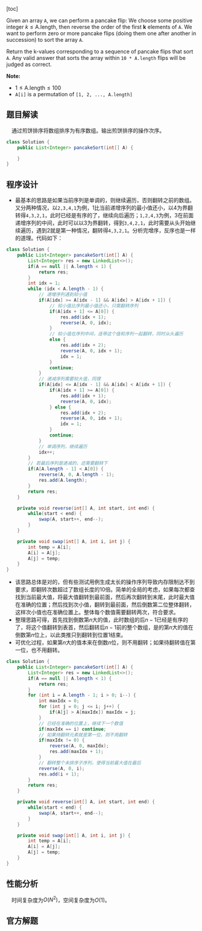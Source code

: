 [toc]

Given an array `A`, we can perform a pancake flip: We choose some positive integer $k \le \text{A.length}$, then reverse the order of the first **k** elements of `A`.  We want to perform zero or more pancake flips (doing them one after another in succession) to sort the array `A`.

Return the k-values corresponding to a sequence of pancake flips that sort `A`.  Any valid answer that sorts the array within `10 * A.length` flips will be judged as correct.



**Note:**

* $1 \le \text{A.length} \le 100$
* `A[i]` is a permutation of `[1, 2, ..., A.length]`



## 题目解读

&emsp;通过煎饼排序将数组排序为有序数组。输出煎饼排序的操作次序。

```java
class Solution {
    public List<Integer> pancakeSort(int[] A) {

    }
}
```

## 程序设计

* 最基本的思路是如果当前序列是单调的，则继续遍历，否则翻转之前的数组。又分两种情况，以`2,3,4,1`为例，1比当前递增序列的最小值还小，以4为界翻转得`4,3,2,1`，此时已经是有序的了，继续向后遍历；`1,2,4,3`为例，3在前面递增序列的中间，此时可以以3为界翻转，得到`3,4,2,1`，此时需要从头开始继续遍历，遇到2就是第一种情况，翻转得`4,3,2,1`。分析完增序，反序也是一样的道理。代码如下：

```java
class Solution {
    public List<Integer> pancakeSort(int[] A) {
        List<Integer> res = new LinkedList<>();
        if(A == null || A.length < 1) {
            return res;
        }
        int idx = 1;
        while (idx < A.length - 1) {
            // 递增序列遇到较小值
            if(A[idx] >= A[idx - 1] && A[idx] > A[idx + 1]) {
                // 较小值比序列最小值还小，只需翻转序列
                if(A[idx + 1] <= A[0]) {
                    res.add(idx + 1);
                    reverse(A, 0, idx);
                } 
                // 较小值在序列中间，连带这个值和序列一起翻转，同时从头遍历
                else {
                    res.add(idx + 2);
                    reverse(A, 0, idx + 1);
                    idx = 1;
                }
                continue;
            }
            // 递减序列需要较大值，同理
            if(A[idx] <= A[idx - 1] && A[idx] < A[idx + 1]) {
                if(A[idx + 1] >= A[0]) {
                    res.add(idx + 1);
                    reverse(A, 0, idx);
                } else {
                    res.add(idx + 2);
                    reverse(A, 0, idx + 1);
                    idx = 1;
                }
                continue;
            }
            // 单调序列，继续遍历
            idx++;
        }
        // 若最后序列是递减的，还需要翻转下
        if(A[A.length - 1] < A[0]) {
            reverse(A, 0, A.length - 1);
            res.add(A.length);
        }
        return res;
    }

    private void reverse(int[] A, int start, int end) {
        while(start < end) {
            swap(A, start++, end--);
        }
    }

    private void swap(int[] A, int i, int j) {
        int temp = A[i];
        A[i] = A[j];
        A[j] = temp;
    }
}
```

* 该思路总体是对的，但有些测试用例生成太长的操作序列导致内存限制达不到要求，即翻转次数超过了数组长度的10倍。简单的全局的考虑，如果每次都查找到当前最大值，将最大值翻转到最前面，然后再次翻转到末尾，此时最大值在准确的位置；然后找到次小值，翻转到最前面，然后倒数第二位整体翻转，这样次小值也在准确位置上。整体每个数值需要翻转两次，符合要求。
* 整理思路可得，首先找到倒数第$n$大的值，此时数组的后$n - 1$已经是有序的了，将这个值翻转到表首，然后翻转后$n - 1$前的整个数组，是的第$n$大的值在倒数第$n$位上，以此类推只到翻转到位置1结束。
* 可优化过程，如果第$n$大的值本来在倒数$n$位，则不用翻转；如果待翻转值在第一位，也不用翻转。

```java
class Solution {
    public List<Integer> pancakeSort(int[] A) {
        List<Integer> res = new LinkedList<>();
        if(A == null || A.length < 1) {
            return res;
        }
        for (int i = A.length - 1; i > 0; i--) {
            int maxIdx = 0;
            for (int j = 0; j <= i; j++) {
                if(A[j] > A[maxIdx]) maxIdx = j;
            }
            // 已经在准确的位置上，继续下一个数值
            if(maxIdx == i) continue;
            // 如果待翻转元素就是第一位，则不用翻转
            if(maxIdx != 0) {
                reverse(A, 0, maxIdx);
                res.add(maxIdx + 1);
            }
            // 翻转整个未排序子序列，使得当前最大值在最后
            reverse(A, 0, i);
            res.add(i + 1);
        }
        return res;
    }

    private void reverse(int[] A, int start, int end) {
        while(start < end) {
            swap(A, start++, end--);
        }
    }

    private void swap(int[] A, int i, int j) {
        int temp = A[i];
        A[i] = A[j];
        A[j] = temp;
    }
}
```

## 性能分析

&emsp;时间复杂度为$O(N^2)$，空间复杂度为$O(1)$。



## 官方解题